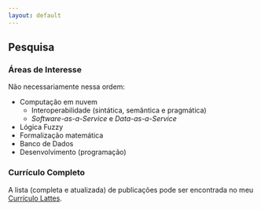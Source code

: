 ```yaml
---
layout: default
---
```


## Pesquisa

### Áreas de Interesse

Não necessariamente nessa ordem:
+ Computação em nuvem
  + Interoperabilidade (sintática, semântica e pragmática)
  + _Software-as-a-Service_ e _Data-as-a-Service_
+ Lógica Fuzzy
+ Formalização matemática 
+ Banco de Dados
+ Desenvolvimento (programação)

### Currículo Completo

A lista (completa e atualizada) de publicações pode ser encontrada no meu [Currículo Lattes](http://lattes.cnpq.br/4202320591135016).
